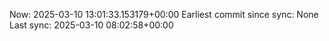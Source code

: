 Now: 2025-03-10 13:01:33.153179+00:00 Earliest commit since sync: None Last sync: 2025-03-10 08:02:58+00:00
